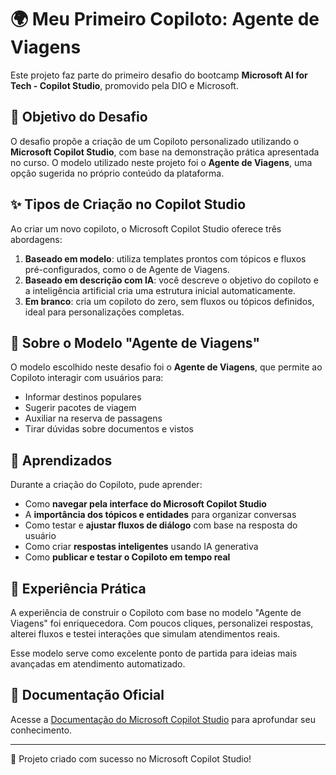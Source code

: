 # 🌍 Meu Primeiro Copiloto: Agente de Viagens

Este projeto faz parte do primeiro desafio do bootcamp 
**Microsoft AI for Tech - Copilot Studio**, promovido pela DIO e Microsoft.


## 🎯 Objetivo do Desafio

O desafio propõe a criação de um Copiloto personalizado utilizando o **Microsoft Copilot Studio**, 
com base na demonstração prática apresentada no curso. O modelo utilizado neste projeto 
foi o **Agente de Viagens**, uma opção sugerida no próprio conteúdo da plataforma.


## ✨ Tipos de Criação no Copilot Studio

Ao criar um novo copiloto, o Microsoft Copilot Studio oferece três abordagens:

1. **Baseado em modelo**:
   utiliza templates prontos com tópicos e fluxos pré-configurados, como o de Agente de Viagens.
3. **Baseado em descrição com IA**:
   você descreve o objetivo do copiloto e a inteligência artificial cria uma estrutura inicial automaticamente.
5. **Em branco**:
   cria um copiloto do zero, sem fluxos ou tópicos definidos, ideal para personalizações completas.


## 🧭 Sobre o Modelo "Agente de Viagens"

O modelo escolhido neste desafio foi o **Agente de Viagens**, que permite ao Copiloto interagir com usuários para:

- Informar destinos populares
- Sugerir pacotes de viagem
- Auxiliar na reserva de passagens
- Tirar dúvidas sobre documentos e vistos


## 🧠 Aprendizados

Durante a criação do Copiloto, pude aprender:

- Como **navegar pela interface do Microsoft Copilot Studio**
- A **importância dos tópicos e entidades** para organizar conversas
- Como testar e **ajustar fluxos de diálogo** com base na resposta do usuário
- Como criar **respostas inteligentes** usando IA generativa
- Como **publicar e testar o Copiloto em tempo real**


## 🧪 Experiência Prática

A experiência de construir o Copiloto com base no modelo "Agente de Viagens" foi enriquecedora. 
Com poucos cliques, personalizei respostas, alterei fluxos e testei interações que simulam atendimentos reais.

Esse modelo serve como excelente ponto de partida para ideias mais avançadas em atendimento automatizado.


## 🔗 Documentação Oficial

Acesse a [Documentação do Microsoft Copilot Studio](https://learn.microsoft.com/pt-br/microsoft-copilot-studio/) 
para aprofundar seu conhecimento.

---

🚀 Projeto criado com sucesso no Microsoft Copilot Studio!
